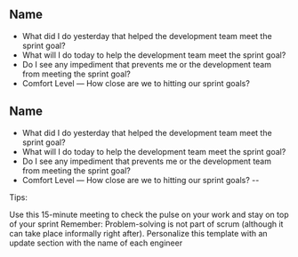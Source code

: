 ## Name
* What did I do yesterday that helped the development team meet the sprint goal?
* What will I do today to help the development team meet the sprint goal?
* Do I see any impediment that prevents me or the development team from meeting the sprint goal?
* Comfort Level — How close are we to hitting our sprint goals?

## Name
* What did I do yesterday that helped the development team meet the sprint goal?
* What will I do today to help the development team meet the sprint goal?
* Do I see any impediment that prevents me or the development team from meeting the sprint goal?
* Comfort Level — How close are we to hitting our sprint goals?
--

Tips:

Use this 15-minute meeting to check the pulse on your work and stay on top of your sprint
Remember: Problem-solving is not part of scrum (although it can take place informally right after).
Personalize this template with an update section with the name of each engineer
